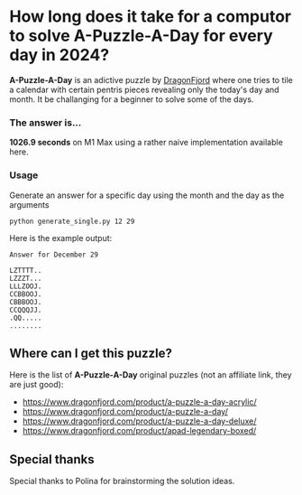 # How long does it take for a computor to solve A-Puzzle-A-Day for every day in 2024?

**A-Puzzle-A-Day** is an adictive puzzle by [DragonFjord](https://www.dragonfjord.com/) where one tries to tile a calendar with certain pentris pieces revealing only the today's day and month. 
It be challanging for a beginner to solve some of the days.

### The answer is...
**1026.9 seconds** on M1 Max using a rather naive implementation available here.

### Usage
Generate an answer for a specific day using the month and the day as the arguments
```
python generate_single.py 12 29
```

Here is the example output:
```
Answer for December 29

LZTTTT..
LZZZT...
LLLZOOJ.
CCBBOOJ.
CBBBOOJ.
CCQQQJJ.
.QQ.....
........
```

## Where can I get this puzzle?
Here is the list of **A-Puzzle-A-Day** original puzzles (not an affiliate link, they are just good):
 - https://www.dragonfjord.com/product/a-puzzle-a-day-acrylic/
 - https://www.dragonfjord.com/product/a-puzzle-a-day/
 - https://www.dragonfjord.com/product/a-puzzle-a-day-deluxe/
 - https://www.dragonfjord.com/product/apad-legendary-boxed/

## Special thanks
Special thanks to Polina for brainstorming the solution ideas. 
   

